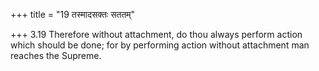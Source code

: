 +++
title = "19 तस्मादसक्तः सततम्"

+++
3.19 Therefore without attachment, do thou always perform action which
should be done; for by performing action without attachment man reaches
the Supreme.
